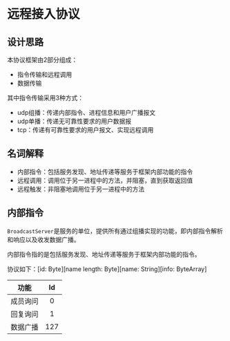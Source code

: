 # 远程接入协议

## 设计思路

本协议框架由2部分组成：

* 指令传输和远程调用
* 数据传输

其中指令传输采用3种方式：

* udp组播：传递内部指令、进程信息和用户广播报文
* udp单播：传递无可靠性要求的用户数据报
* tcp：传递有可靠性要求的用户报文、实现远程调用

## 名词解释

* 内部指令：包括服务发现、地址传递等服务于框架内部功能的指令
* 远程调用：调用位于另一进程中的方法，并阻塞，直到获取返回值
* 远程触发：非阻塞地调用位于另一进程中的方法

## 内部指令

`BroadcastServer`是服务的单位，提供所有通过组播实现的功能，即内部指令解析和响应以及收发数据广播。

内部指令指的是包括服务发现、地址传递等服务于框架内部功能的指令。

协议如下：\[id: Byte]\[name length: Byte]\[name: String]\[info: ByteArray]


| 功能 | Id |
| :--: | :--: |
| 成员询问 | 0 |
| 回复询问 | 1 |
| 数据广播 | 127 |
